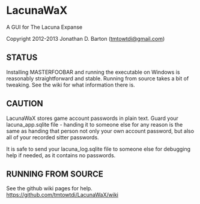 LacunaWaX
=========
A GUI for The Lacuna Expanse

Copyright 2012-2013 Jonathan D. Barton (tmtowtdi@gmail.com) 

STATUS
------
Installing MASTERFOOBAR and running the executable on Windows is reasonably straightforward and stable.
Running from source takes a bit of tweaking.  See the wiki for what information there is.

CAUTION
-------
LacunaWaX stores game account passwords in plain text.  Guard your lacuna\_app.sqlite file \- handing it to someone else for any reason is the same as handing that person not only your own account password, but also all of your recorded sitter passwords.

It is safe to send your lacuna\_log.sqlite file to someone else for debugging help if needed, as it contains no passwords.

RUNNING FROM SOURCE
-------------------
See the github wiki pages for help.  https://github.com/tmtowtdi/LacunaWaX/wiki

